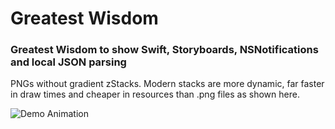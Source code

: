 # Greatest Wisdom

### Greatest Wisdom to show Swift, Storyboards, NSNotifications and local JSON parsing

PNGs without gradient zStacks. Modern stacks are more dynamic, far faster in draw times and cheaper in resources than .png files as shown here.

![Demo Animation](https://www.home.b2innovation.com/img/GreatestWisdom.png?raw=true)
